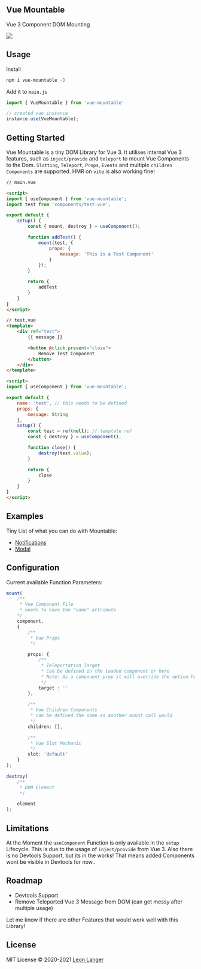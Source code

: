 <h2 align="left">Vue Mountable</h2>

<p align="left">Vue 3 Component DOM Mounting</p>

<p align="left">
<a href="https://www.npmjs.com/package/vue-mountable">
<img src="https://img.shields.io/npm/v/vue-mountable?color=222&style=flat-square">
</a>
</p>

## Usage

Install

```bash
npm i vue-mountable -D
```

Add it to `main.js`

```ts
import { VueMountable } from 'vue-mountable'

// created vue instance
instance.use(VueMountable);
```
## Getting Started

Vue Mountable is a tiny DOM Library for Vue 3.
It utilises internal Vue 3 features, such as `inject/provide` and `teleport` to mount Vue Components to the Dom.
`Slotting`, `Teleport`, `Props`, `Events` and multiple `children Components` are supported. HMR on `vite` is also working fine!

```html
// main.vue

<script>
import { useComponent } from 'vue-mountable';
import test from 'components/test.vue';

export default {
	setup() {
		const { mount, destroy } = useComponent();

		function addTest() {
			mount(test, {
				props: {
					message: 'This is a Test Component'
				}
			});
		}

		return {
			addTest
		}
	}
}
</script>
```
```html
// test.vue
<template>
	<div ref="test">
		{{ message }}

		<button @click.prevent="close">
			Remove Test Component
		</button>
	</div>
</template>

<script>
import { useComponent } from 'vue-mountable';

export default {
	name: 'test', // this needs to be defined
	props: {
		message: String
	},
	setup() {
		const test = ref(null); // template ref
		const { destroy } = useComponent();

		function close() {
			destroy(test.value);
		}

		return {
			close
		}
	}
}
</script>
```

## Examples
Tiny List of what you can do with Mountable:

- [Notifications](https://github.com/Subwaytime/vue-mountable/blob/main/example/src/utils/useNotify.js)
- [Modal](https://github.com/Subwaytime/vue-mountable/blob/main/example/src/utils/useModal.js)

## Configuration

Current available Function Parameters:

```ts
mount(
	/**
	 * Vue Component File
	 * needs to have the "name" attribute
	*/
	component,
	{
		/**
		 * Vue Props
		 */

		props: {
			/**
			 * Teleportation Target
			 * Can be defined in the loaded component or here
			 * Note: As a component prop it will override the option here
			 */
			target : ''
		},

		/**
		 * Vue Children Components
		 * can be defined the same as another mount call would
		 */
		children: [],

		/**
		 * Vue Slot Mechanic
		 */
		slot: 'default'
	}
);

destroy(
	/**
	 * DOM Element
	 */

	element
);
```

## Limitations

At the Moment the `useComponent` Function is only available in the `setup` Lifecycle. This is due to the usage of `inject/provide` from Vue 3.
Also there is no Devtools Support, but its in the works! That means added Components wont be visible in Devtools for now..

## Roadmap
- Devtools Support
- Remove Teleported Vue 3 Message from DOM (can get messy after multiple usage)

Let me know if there are other Features that would work well with this Library!

## License

MIT License © 2020-2021 [Leon Langer](https://github.com/subwaytime)
